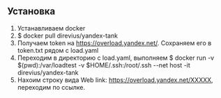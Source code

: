 ## Установка

1. Устанавливаем docker
2. $ docker pull direvius/yandex-tank
3. Получаем token на https://overload.yandex.net/. Cохраняем его в token.txt рядом с load.yaml
4. Переходим в директорию с load.yaml, выполняем $ docker run -v $(pwd):/var/loadtest -v $HOME/.ssh:/root/.ssh --net host -it direvius/yandex-tank
5. Нахоим строку вида Web link: https://overload.yandex.net/ХХХХХ, переходим по ссылке.
